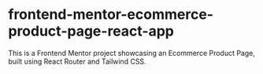 # frontend-mentor-ecommerce-product-page-react-app
This is a Frontend Mentor project showcasing an Ecommerce Product Page, built using React Router and Tailwind CSS.
